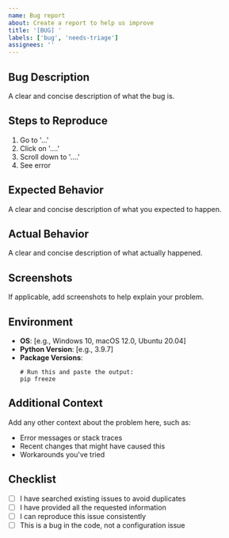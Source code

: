 ```yaml
---
name: Bug report
about: Create a report to help us improve
title: '[BUG] '
labels: ['bug', 'needs-triage']
assignees: ''
---
```


## Bug Description
A clear and concise description of what the bug is.

## Steps to Reproduce
1. Go to '...'
2. Click on '....'
3. Scroll down to '....'
4. See error

## Expected Behavior
A clear and concise description of what you expected to happen.

## Actual Behavior
A clear and concise description of what actually happened.

## Screenshots
If applicable, add screenshots to help explain your problem.

## Environment
- **OS**: [e.g., Windows 10, macOS 12.0, Ubuntu 20.04]
- **Python Version**: [e.g., 3.9.7]
- **Package Versions**: 
  ```
  # Run this and paste the output:
  pip freeze
  ```

## Additional Context
Add any other context about the problem here, such as:
- Error messages or stack traces
- Recent changes that might have caused this
- Workarounds you've tried

## Checklist
- [ ] I have searched existing issues to avoid duplicates
- [ ] I have provided all the requested information
- [ ] I can reproduce this issue consistently
- [ ] This is a bug in the code, not a configuration issue

